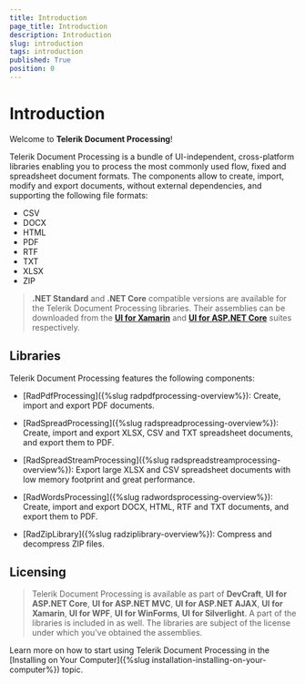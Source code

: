 ```yaml
---
title: Introduction
page_title: Introduction
description: Introduction
slug: introduction
tags: introduction
published: True
position: 0
---
```


# Introduction

Welcome to __Telerik Document Processing__!

Telerik Document Processing is a bundle of UI-independent, cross-platform libraries enabling you to process the most commonly used flow, fixed and spreadsheet document formats. The components allow to create, import, modify and export documents, without external dependencies, and supporting the following file formats:

* CSV
* DOCX
* HTML
* PDF
* RTF
* TXT
* XLSX
* ZIP
 
>**.NET Standard** and **.NET Core** compatible versions are available for the Telerik Document Processing libraries. Their assemblies can be downloaded from the **[UI for Xamarin](https://www.telerik.com/xamarin-ui)** and **[UI for ASP.NET Core](https://www.telerik.com/aspnet-core-ui)** suites respectively.

## Libraries

Telerik Document Processing features the following components:

* [RadPdfProcessing]({%slug radpdfprocessing-overview%}): Create, import and export PDF documents.

* [RadSpreadProcessing]({%slug radspreadprocessing-overview%}): Create, import and export XLSX, CSV and TXT spreadsheet documents, and export them to PDF.

* [RadSpreadStreamProcessing]({%slug radspreadstreamprocessing-overview%}): Export large XLSX and CSV spreadsheet documents with low memory footprint and great performance.

* [RadWordsProcessing]({%slug radwordsprocessing-overview%}): Create, import and export DOCX, HTML, RTF and TXT documents, and export them to PDF.

* [RadZipLibrary]({%slug radziplibrary-overview%}): Compress and decompress ZIP files.


## Licensing

>Telerik Document Processing is available as part of **DevCraft**, **UI for ASP.NET Core**, **UI for ASP.NET MVC**, **UI for ASP.NET AJAX**, **UI for Xamarin**, **UI for WPF**, **UI for WinForms**, **UI for Silverlight**. A part of the libraries is included in  as well. The libraries are subject of the license under which you've obtained the assemblies.

Learn more on how to start using Telerik Document Processing in the [Installing on Your Computer]({%slug installation-installing-on-your-computer%}) topic.

